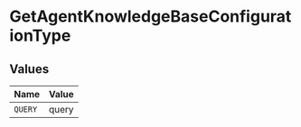 # GetAgentKnowledgeBaseConfigurationType


## Values

| Name    | Value   |
| ------- | ------- |
| `QUERY` | query   |